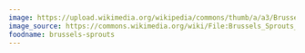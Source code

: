 ```yaml
---
image: https://upload.wikimedia.org/wikipedia/commons/thumb/a/a3/Brussels_Sprouts_ready_for_harvest.jpg/1024px-Brussels_Sprouts_ready_for_harvest.jpg
image_source: https://commons.wikimedia.org/wiki/File:Brussels_Sprouts_ready_for_harvest.jpg
foodname: brussels-sprouts
---
```

